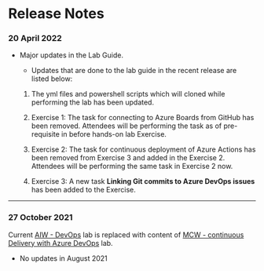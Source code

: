 # Release Notes

### 20 April 2022

  - Major updates in the Lab Guide.
     - Updates that are done to the lab guide in the recent release are listed below:
  
      1.  The yml files and powershell scripts which will cloned while performing the lab has been updated.
      
      2.	Exercise 1: The task for connecting to Azure Boards from GitHub has been removed. Attendees will be performing the task as of pre-requisite in before hands-on lab Exercise.

      3.	Exercise 2: The task for continuous deployment of Azure Actions has been removed from Exercise 3 and added in the Exercise 2. Attendees will be performing the same task in Exercise 2 now. 
    
      4.	Exercise 3: A new task **Linking Git commits to Azure DevOps issues** has been added to the Exercise.


-----------------

### 27 October 2021

Current [AIW - DevOps](https://experience.cloudlabs.ai/#/labguidepreview/fe7186fb-2994-485e-b8e6-11b699dc1456) lab is replaced with content of [MCW - continuous Delivery with Azure DevOps](https://manage.cloudlabs.ai/#/labguidepreview/b14ff5e8-caa0-4b45-9042-e2768c4c672a) lab.

- No updates in August 2021

